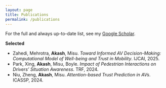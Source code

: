 ```yaml
---
layout: page
title: Publications
permalink: /publications
---
```


For the full and always up-to-date list, see my [Google Scholar](https://scholar.google.com/citations?user=03uSPzAAAAAJ).

**Selected**

- Zahedi, Mehrotra, **Akash**, Misu. *Toward Informed AV Decision-Making: Computational Model of Well-being and Trust in Mobility*. IJCAI, 2025.
- Park, Xing, **Akash**, Misu, Boyle. *Impact of Pedestrian Interactions on Drivers’ Situation Awareness*. TRF, 2024.
- Niu, Zheng, **Akash**, Misu. *Attention-based Trust Prediction in AVs*. ICASSP, 2024.
